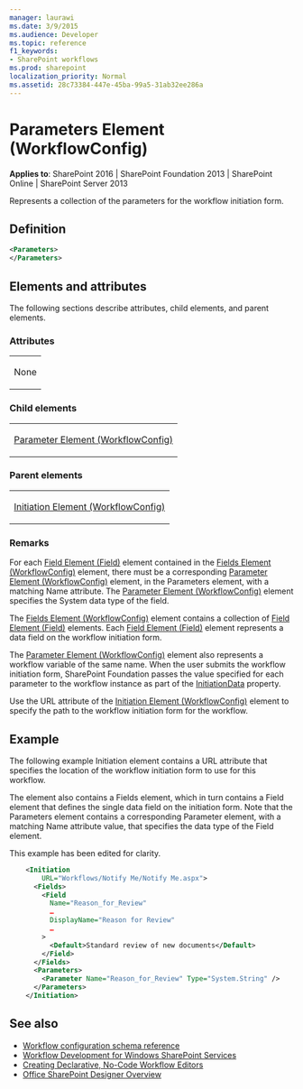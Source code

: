```yaml
---
manager: laurawi
ms.date: 3/9/2015
ms.audience: Developer
ms.topic: reference
f1_keywords:
- SharePoint workflows
ms.prod: sharepoint
localization_priority: Normal
ms.assetid: 28c73384-447e-45ba-99a5-31ab32ee286a
---
```


# Parameters Element (WorkflowConfig)

**Applies to**: SharePoint 2016 | SharePoint Foundation 2013 | SharePoint Online | SharePoint Server 2013

Represents a collection of the parameters for the workflow initiation form.

## Definition

```XML
<Parameters>
</Parameters>
```

## Elements and attributes

The following sections describe attributes, child elements, and parent elements.

### Attributes

<table>
<colgroup>
<col width="100%" />
</colgroup>
<tbody>
<tr class="odd">
<td align="left"><p>None</p></td>
</tr>
</tbody>
</table>

### Child elements

<table>
<colgroup>
<col width="100%" />
</colgroup>
<tbody>
<tr class="odd">
<td align="left"><p><span sdata="link"><a href="parameter-element-workflowconfig.md">Parameter Element (WorkflowConfig)</a></span></p></td>
</tr>
</tbody>
</table>

### Parent elements

<table>
<colgroup>
<col width="100%" />
</colgroup>
<tbody>
<tr class="odd">
<td align="left"><p><span sdata="link"><a href="initiation-element-workflowconfig.md">Initiation Element (WorkflowConfig)</a></span></p></td>
</tr>
</tbody>
</table>

### Remarks

For each [Field Element (Field)](field-element-field.md) element contained in the [Fields Element (WorkflowConfig)](fields-element-workflowconfig.md) element, there must be a corresponding [Parameter Element (WorkflowConfig)](parameter-element-workflowconfig.md) element, in the Parameters element, with a matching Name attribute. The [Parameter Element (WorkflowConfig)](parameter-element-workflowconfig.md) element specifies the System data type of the field.

The [Fields Element (WorkflowConfig)](fields-element-workflowconfig.md) element contains a collection of [Field Element (Field)](field-element-field.md) elements. Each
[Field Element (Field)](field-element-field.md) element represents a data field on the workflow initiation form.

The [Parameter Element (WorkflowConfig)](parameter-element-workflowconfig.md) element also represents a workflow variable of the same name. When the user submits the workflow initiation form, SharePoint Foundation passes the value specified for each parameter to the workflow instance as part of the [InitiationData](https://msdn.microsoft.com/library/office/microsoft.sharepoint.workflow.spworkflowactivationproperties.initiationdata.aspx) property.

Use the URL attribute of the [Initiation Element (WorkflowConfig)](initiation-element-workflowconfig.md) element to specify the path to the workflow initiation form for the workflow.

## Example

The following example Initiation element contains a URL attribute that specifies the location of the workflow initiation form to use for this workflow.

The element also contains a Fields element, which in turn contains a Field element that defines the single data field on the initiation form. Note that the Parameters element contains a corresponding Parameter element, with a matching Name attribute value, that specifies the data type of the Field element.

This example has been edited for clarity.

```XML
    <Initiation 
        URL="Workflows/Notify Me/Notify Me.aspx">
      <Fields>
        <Field 
          Name="Reason_for_Review" 
          …
          DisplayName="Reason for Review" 
          …
        >
          <Default>Standard review of new documents</Default>
        </Field>
      </Fields>
      <Parameters>
        <Parameter Name="Reason_for_Review" Type="System.String" />
      </Parameters>
    </Initiation>
```

## See also

- [Workflow configuration schema reference](workflow-configuration-schema-reference.md)
- [Workflow Development for Windows SharePoint Services](https://msdn.microsoft.com/library/office/ms414613.aspx)
- [Creating Declarative, No-Code Workflow Editors](https://msdn.microsoft.com/library/office/bb417436.aspx)
- [Office SharePoint Designer Overview](https://msdn.microsoft.com/library/office/ms454098.aspx)








